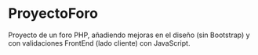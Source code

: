 # ProyectoForo

Proyecto de un foro PHP, añadiendo mejoras en el diseño (sin Bootstrap) y con validaciones FrontEnd (lado cliente) con JavaScript.
